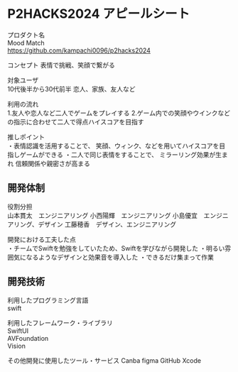 # P2HACKS2024 アピールシート 

プロダクト名  
Mood Match  
https://github.com/kampachi0096/p2hacks2024

コンセプト 
表情で挑戦、笑顔で繋がる

対象ユーザ  
10代後半から30代前半
恋人、家族、友人など

利用の流れ  
1.友人や恋人など二人でゲームをプレイする 
2.ゲーム内での笑顔やウインクなどの指示に合わせて二人で得点ハイスコアを目指す

推しポイント  
・表情認識を活用することで、 笑顔、ウィンク、などを用いてハイスコアを目指しゲームができる 
・二人で同じ表情をすることで、 ミラーリング効果が生まれ 信頼関係や親密さが高まる

## 開発体制  

役割分担  
山本貫太　エンジニアリング
小西陽輝　エンジニアリング
小島優宜　エンジニアリング、デザイン
工藤穂香　デザイン、エンジニアリング

開発における工夫した点  
・チームでSwiftを勉強をしていたため、Swiftを学びながら開発した
・明るい雰囲気になるようなデザインと効果音を導入した
・できるだけ集まって作業

## 開発技術 

利用したプログラミング言語  
swift

利用したフレームワーク・ライブラリ  
SwiftUI  
AVFoundation  
Vision  

その他開発に使用したツール・サービス
Canba
figma
GitHub
Xcode
